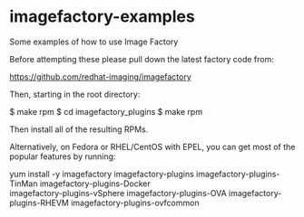 imagefactory-examples
=====================

Some examples of how to use Image Factory

Before attempting these please pull down the latest factory code from:

https://github.com/redhat-imaging/imagefactory

Then, starting in the root directory:

$ make rpm
$ cd imagefactory_plugins
$ make rpm

Then install all of the resulting RPMs.


Alternatively, on Fedora or RHEL/CentOS with EPEL, you can get most of the popular features by running:

yum install -y imagefactory imagefactory-plugins imagefactory-plugins-TinMan imagefactory-plugins-Docker \
    imagefactory-plugins-vSphere imagefactory-plugins-OVA imagefactory-plugins-RHEVM imagefactory-plugins-ovfcommon
